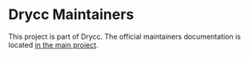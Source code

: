 # Drycc Maintainers

This project is part of Drycc. The official maintainers documentation is
located [in the main project](https://github.com/drycc/drycc/blob/master/MAINTAINERS.md).
